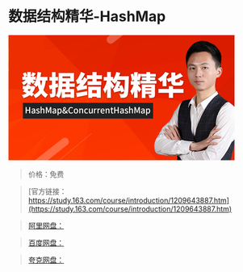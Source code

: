 # 数据结构精华-HashMap

![img](../../../assets/study163/free/e525ffcca750414a97f056800b6c1cd1.jpg)

> 价格：免费

> [官方链接：https://study.163.com/course/introduction/1209643887.htm](https://study.163.com/course/introduction/1209643887.htm)

> [阿里网盘：]()

> [百度网盘：]()

> [夸克网盘：]()
